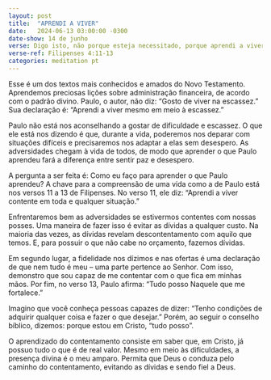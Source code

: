```yaml
---
layout: post
title:  "APRENDI A VIVER"
date:   2024-06-13 03:00:00 -0300
date-show: 14 de junho
verse: Digo isto, não porque esteja necessitado, porque aprendi a viver contente em toda e qualquer situação. Sei o que é passar necessidade e sei também o que é ter em abundância; aprendi o segredo de toda e qualquer circunstância, tanto de estar alimentado como de ter fome, tanto de ter abundância como de passar necessidade. Tudo posso Naquele que me fortalece.
verse-ref: Filipenses 4:11-13
categories: meditation pt
---
```


Esse é um dos textos mais conhecidos e amados do Novo Testamento. Aprendemos preciosas lições sobre administração financeira, de acordo com o padrão divino. Paulo, o autor, não diz: “Gosto de viver na escassez.” Sua declaração é: “Aprendi a viver mesmo em meio à escassez.”

Paulo não está nos aconselhando a gostar de dificuldade e escassez. O que ele está nos dizendo é que, durante a vida, poderemos nos deparar com situações difíceis e precisaremos nos adaptar a elas sem desespero. As adversidades chegam à vida de todos, de modo que aprender o que Paulo aprendeu fará a diferença entre sentir paz e desespero.

A pergunta a ser feita é: Como eu faço para aprender o que Paulo aprendeu? A chave para a compreensão de uma vida como a de Paulo está nos versos 11 a 13 de Filipenses. No verso 11, ele diz: “Aprendi a viver contente em toda e qualquer situação.”

Enfrentaremos bem as adversidades se estivermos contentes com nossas posses. Uma maneira de fazer isso é evitar as dívidas a qualquer custo. Na maioria das vezes, as dívidas revelam descontentamento com aquilo que temos. E, para possuir o que não cabe no orçamento, fazemos dívidas.

Em segundo lugar, a fidelidade nos dízimos e nas ofertas é uma declaração de que nem tudo é meu – uma parte pertence ao Senhor. Com isso, demonstro que sou capaz de me contentar com o que fica em minhas mãos. Por fim, no verso 13, Paulo afirma: “Tudo posso Naquele que me fortalece.”

Imagino que você conheça pessoas capazes de dizer: “Tenho condições de adquirir qualquer coisa e fazer o que desejar.” Porém, ao seguir o conselho bíblico, dizemos: porque estou em Cristo, “tudo posso”.

O aprendizado do contentamento consiste em saber que, em Cristo, já possuo tudo o que é de real valor. Mesmo em meio às dificuldades, a presença divina é o meu amparo. Permita que Deus o conduza pelo caminho do contentamento, evitando as dívidas e sendo fiel a Deus.
